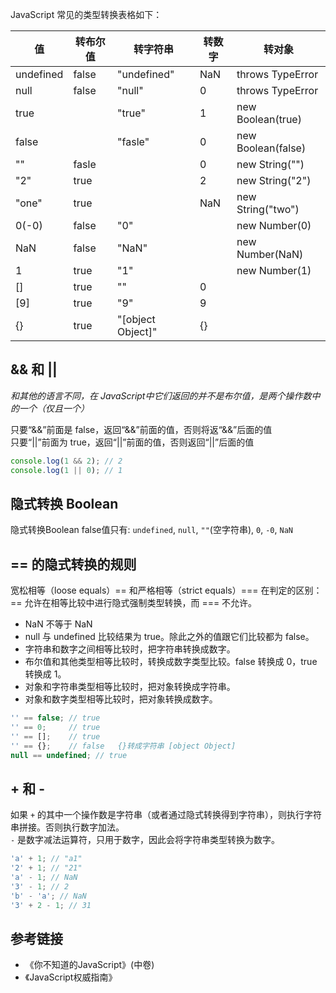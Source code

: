 JavaScript 常见的类型转换表格如下：

| 值 | 转布尔值 | 转字符串 | 转数字 | 转对象 |
| -- | -------- | -------- | ------ | ------ |
| undefined | false | "undefined" | NaN | throws TypeError |
| null | false | "null" | 0 | throws TypeError |
| true | | "true" | 1 | new Boolean(true) |
| false | | "fasle" | 0 | new Boolean(false) |
| "" | fasle | | 0 | new String("") |
| "2" | true | | 2 | new String("2") | 
| "one" | true | | NaN | new String("two") |
| 0(-0) | false | "0" | | new Number(0) |
| NaN | false | "NaN" | | new Number(NaN) |
| 1 | true | "1" | | new Number(1) |
| [] | true | "" | 0 | |
| [9] | true | "9" | 9 | |
| {} | true | "[object Object]" | {} | |

## && 和 ||
*和其他的语言不同，在 JavaScript中它们返回的并不是布尔值，是两个操作数中的一个（仅且一个）*  

只要“&&”前面是 false，返回“&&”前面的值，否则将返“&&”后面的值  
只要“||”前面为 true，返回“||”前面的值，否则返回“||”后面的值  
```js
console.log(1 && 2); // 2
console.log(1 || 0); // 1
```

## 隐式转换 Boolean
隐式转换Boolean false值只有: `undefined`, `null`, `""`(空字符串), `0`, `-0`, `NaN` 

## == 的隐式转换的规则
宽松相等（loose equals）== 和严格相等（strict equals）=== 在判定的区别：== 允许在相等比较中进行隐式强制类型转换，而 === 不允许。

- NaN 不等于 NaN
- null 与 undefined 比较结果为 true。除此之外的值跟它们比较都为 false。
- 字符串和数字之间相等比较时，把字符串转换成数字。
- 布尔值和其他类型相等比较时，转换成数字类型比较。false 转换成 0，true 转换成 1。
- 对象和字符串类型相等比较时，把对象转换成字符串。  
- 对象和数字类型相等比较时，把对象转换成数字。  

```js
'' == false; // true
'' == 0;     // true
'' == [];    // true
'' == {};    // false   {}转成字符串 [object Object]
null == undefined; // true
```

## + 和 -
如果 `+` 的其中一个操作数是字符串（或者通过隐式转换得到字符串），则执行字符串拼接。否则执行数字加法。  
`-` 是数字减法运算符，只用于数字，因此会将字符串类型转换为数字。
```js
'a' + 1; // "a1"
'2' + 1; // "21"
'a' - 1; // NaN
'3' - 1; // 2
'b' - 'a'; // NaN
'3' + 2 - 1; // 31
```

## 参考链接
- 《你不知道的JavaScript》(中卷)
- 《JavaScript权威指南》